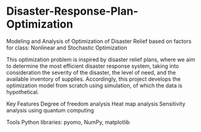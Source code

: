 # Disaster-Response-Plan-Optimization
Modeling and Analysis of Optimization of Disaster Relief based on factors for class: Nonlinear and Stochastic Optimization

This optimization problem is inspired by disaster relief plans, where we aim to determine the most efficient disaster response system, taking into consideration the severity of the disaster, the level of need, and the available inventory of supplies. Accordingly, this project develops the optimization model from scratch using simulation, of which the data is hypothetical.

Key Features
Degree of freedom analysis
Heat map analysis
Sensitivity analysis using quantum computing

Tools
Python libraries: pyomo, NumPy, matplotlib

